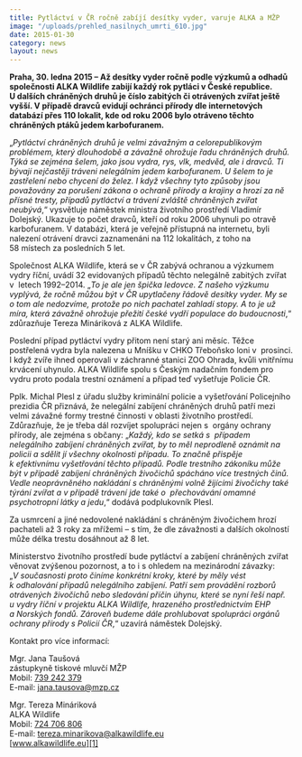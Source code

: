 ```yaml
---
title: Pytláctví v ČR ročně zabíjí desítky vyder, varuje ALKA a MŽP
image: "/uploads/prehled_nasilnych_umrti_610.jpg"
date: 2015-01-30
category: news
layout: news
---
```

**Praha, 30. ledna 2015 – Až desítky vyder ročně podle výzkumů a odhadů
společnosti ALKA Wildlife zabijí každý rok pytláci v České
republice. U dalších chráněných druhů je číslo zabitých či otrávených
zvířat ještě vyšší. V případě dravců evidují ochránci přírody dle
internetových databází přes 110 lokalit, kde od roku 2006 bylo otráveno
těchto chráněných ptáků jedem karbofuranem.**

„*Pytláctví chráněných druhů je velmi závažným a celorepublikovým
problémem, který dlouhodobě a závažně ohrožuje řadu chráněných druhů.
Týká se zejména šelem, jako jsou vydra, rys, vlk, medvěd, ale i dravců.
Ti bývají nejčastěji tráveni nelegálním jedem karbofuranem. U šelem to
je zastřelení nebo chycení do želez. I když všechny tyto způsoby jsou
považovány za porušení zákona o ochraně přírody a krajiny a hrozí za ně
přísné tresty, případů pytláctví a trávení zvláště chráněných zvířat
neubývá*,“ vysvětluje náměstek ministra životního prostředí Vladimír
Dolejský. Ukazuje to počet dravců, kteří od roku 2006 uhynuli po otravě
karbofuranem. V databázi, která je veřejně přístupná na internetu, byli
nalezení otrávení dravci zaznamenáni na 112 lokalitách, z toho na
58 místech za posledních 5 let.

Společnost ALKA Wildlife, která se v ČR zabývá ochranou a výzkumem vydry
říční, uvádí 32 evidovaných případů těchto nelegálně zabitých zvířat v 
letech 1992–2014. „*To je ale jen špička ledovce. Z našeho výzkumu
vyplývá, že ročně můžou být v ČR upytlačeny řádově desítky vyder. My se
o tom ale nedozvíme, protože po nich pachatel zahladí stopy. A to je už
míra, která závažně ohrožuje přežití české vydří populace do
budoucnosti*,“ zdůrazňuje Tereza Mináriková z ALKA Wildlife.

Poslední případ pytláctví vydry přitom není starý ani měsíc. Těžce
postřelená vydra byla nalezena u Mníšku v CHKO Třeboňsko loni v 
prosinci. I když zvíře ihned operovali v záchranné stanici ZOO Ohrada,
kvůli vnitřnímu krvácení uhynulo. ALKA Wildlife spolu s Českým nadačním
fondem pro vydru proto podala trestní oznámení a případ teď vyšetřuje
Policie ČR.

Pplk. Michal Plesl z úřadu služby kriminální policie a vyšetřování
Policejního prezidia ČR přiznává, že nelegální zabíjení chráněných druhů
patří mezi velmi závažné formy trestné činnosti v oblasti životního
prostředí. Zdůrazňuje, že je třeba dál rozvíjet spolupráci nejen s 
orgány ochrany přírody, ale zejména s občany: „*Každý, kdo se setká s 
případem nelegálního zabíjení chráněných zvířat, by to měl neprodleně
oznámit na policii a sdělit jí všechny okolnosti případu. To značně
přispěje k efektivnímu vyšetřování těchto případů. Podle trestního
zákoníku může být v případě zabíjení chráněných živočichů spácháno více
trestných činů. Vedle neoprávněného nakládání s chráněnými volně
žijícími živočichy také týrání zvířat a v případě trávení jde také o 
přechovávání omamné psychotropní látky a jedu*,“ dodává podplukovník
Plesl.

Za usmrcení a jiné nedovolené nakládání s chráněným živočichem hrozí
pachateli až 3 roky za mřížemi – s tím, že dle závažnosti a dalších
okolností může délka trestu dosáhnout až 8 let.

Ministerstvo životního prostředí bude pytláctví a zabíjení chráněných
zvířat věnovat zvýšenou pozornost, a to i s ohledem na mezinárodní
závazky: „*V současnosti proto činíme konkrétní kroky, které by měly
vést k odhalování případů nelegálního zabíjení. Patří sem provádění
rozborů otrávených živočichů nebo sledování příčin úhynu, které se nyní
řeší např. u vydry říční v projektu ALKA Wildlife, hrazeného
prostřednictvím EHP a Norských fondů. Zároveň budeme dále prohlubovat
spolupráci orgánů ochrany přírody s Policií ČR*,“ uzavírá náměstek
Dolejský.

Kontakt pro více informací:

Mgr. Jana Taušová  
zástupkyně tiskové mluvčí MŽP  
Mobil: [739 242 379](tel:+420-739-242-379)  
E-mail: [jana.tausova@mzp.cz](mailto:jana.tausova@mzp.cz)

Mgr. Tereza Mináriková  
ALKA Wildlife  
Mobil: [724 706 806](tel:+420-724-706-806)  
E-mail: [tereza.minarikova@alkawildlife.eu](mailto:tereza.minarikova@alkawildlife.eu)  
[www.alkawildlife.eu][1]


[1]: http://www.alkawildlife.eu
